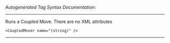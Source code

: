 _Autogenerated Tag Syntax Documentation:_

---
Runs a Coupled Move.  There are no XML attributes

```
<CoupledMover name="(string)" />
```



---
